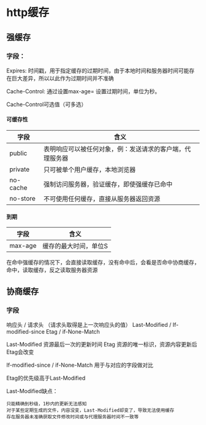 # http缓存

## 强缓存

### 字段：
    
Expires: 时间戳，用于指定缓存的过期时间，由于本地时间和服务器时间可能存在巨大差异，所以以此作为过期时间并不准确

Cache-Control: 通过设置max-age= 设置过期时间，单位为秒。

Cache-Control可选值（可多选）

#### 可缓存性
| 字段 | 含义 |
| --- | --- |
| public | 表明响应可以被任何对象，例：发送请求的客户端，代理服务器 |
| private | 只可被单个用户缓存，本地浏览器 |
| no-cache | 强制访问服务器，验证缓存，即使强缓存已命中 |
| no-store | 不可使用任何缓存，直接从服务器返回资源 |

#### 到期
| 字段 | 含义 |
| --- | --- |
| max-age | 缓存的最大时间，单位S |


在命中强缓存的情况下，会直接读取缓存，没有命中后，会看是否命中协商缓存，命中，读取缓存，反之读取服务器资源

## 协商缓存

### 字段

响应头 / 请求头 （请求头取得是上一次响应头的值）
Last-Modified / If-modified-since
Etag / if-None-Match

Last-Modified 资源最后一次的更新时间
Etag  资源的唯一标识，资源内容更新后Etag会改变

If-modified-since / if-None-Match 用于与对应的字段做对比

Etag的优先级高于Last-Modified

Last-Modified缺点：
    
    只能精确到秒级，1秒内的更新无法感知
    对于某些定期生成的文件，内容没变，Last-Modified却变了，导致无法使用缓存
    存在服务器未准确获取文件修改时间或与代理服务器时间不一致等
